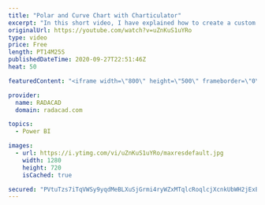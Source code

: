 ```yaml
---
title: "Polar and Curve Chart with Charticulator"
excerpt: "In this short video, I have explained how to create a custom curve visual and a polar one using Charticulator. the required data for this video can be find from here: https://bit.ly/343jaw7"
originalUrl: https://youtube.com/watch?v=uZnKuS1uYRo
type: video
price: Free
length: PT14M25S
publishedDateTime: 2020-09-27T22:51:46Z
heat: 50

featuredContent: "<iframe width=\"800\" height=\"500\" frameborder=\"0\" src=\"https://www.youtube.com/embed/uZnKuS1uYRo\" allow=\"accelerometer; autoplay; encrypted-media; gyroscope; picture-in-picture\" allowfullscreen></iframe>"

provider:
  name: RADACAD
  domain: radacad.com

topics:
  - Power BI

images:
  - url: https://i.ytimg.com/vi/uZnKuS1uYRo/maxresdefault.jpg
    width: 1280
    height: 720
    isCached: true

secured: "PVtuTzs7iTqVWSy9yqdMeBLXuSjGrmi4ryWZxMTqlcRoqlcjXcnkUbWH2jExE3DW0D5TPbjkA+7V/6GNhQPMo9e2UapA961kCGtgoEvyruURor7u5z8+tb3OylTTf7MSw82L9ESs8k6sYrNznqTQ4lnuE1zSsBUSJdTTQfECpfBflx2uNtKik1phk3iy9zB8wBEzExdYYVOLfEdv0CsL7METr76kszi6hxnWBSow9wepExnfFmvXMg9AdpyosyO2fi3CqmnIv1xfGVSrwgJ/WH/Fwjqhfp8VvM+NQft0poVhacmtAuQ38lgeLGlmADWW4t1TUnyODVzAUoJiXMErDGaFTnz5a5Z3kSkxWde4gFTW2LORqqge/JpoOJ23dFWEkiVh7RN4cJMalS9tIl7+wP8R3sVn7AtTPGSEmc0ypWQ=;6ycFy6setjiwnkAL2QQ3rw=="
---
```


